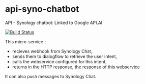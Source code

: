 # api-syno-chatbot
API - Synology chatbot: Linked to Google API.AI

[![Build Status](https://travis-ci.org/antoine-aumjaud/api-synology-chatbot.svg?branch=master)](https://travis-ci.org/antoine-aumjaud/api-synology-chatbot)

This micro-service :  
- recieves webhook from Synology Chat,
- sends them to dialogflow to retrieve the user intent,
- calls the webservice configured for this intent,
- returns in the HTTP response, the response of this webservice

It can also push messages to Synology Chat.
